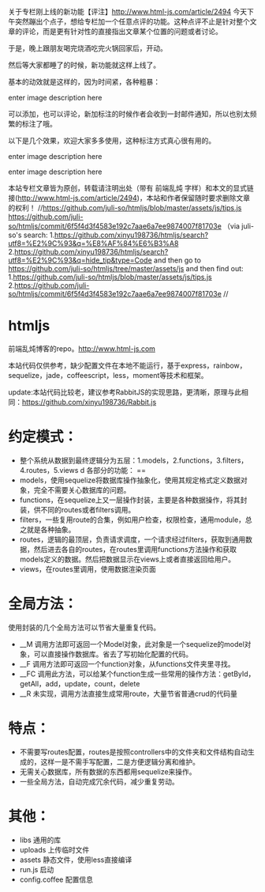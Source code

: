 关于专栏刚上线的新功能【评注】http://www.html-js.com/article/2494
今天下午突然蹦出个点子，想给专栏加一个任意点评的功能。这种点评不止是针对整个文章的评论，而是更有针对性的直接指出文章某个位置的问题或者讨论。

于是，晚上跟朋友喝完烧酒吃完火锅回家后，开动。

然后等大家都睡了的时候，新功能就这样上线了。

基本的动效就是这样的，因为时间紧，各种粗暴：

enter image description here

可以添加，也可以评论，新加标注的时候作者会收到一封邮件通知，所以也别太频繁的标注了哦。

以下是几个效果，欢迎大家多多使用，这种标注方式真心很有用的。

enter image description here

enter image description here

本站专栏文章皆为原创，转载请注明出处（带有 前端乱炖 字样）和本文的显式链接(http://www.html-js.com/article/2494)，本站和作者保留随时要求删除文章的权利！
//https://github.com/juli-so/htmljs/blob/master/assets/js/tips.js
https://github.com/juli-so/htmljs/commit/6f5f4d3f4583e192c7aae6a7ee9874007f81703e （via juli-so's search:
1.https://github.com/xinyu198736/htmljs/search?utf8=%E2%9C%93&q=%E8%AF%84%E6%B3%A8
2.https://github.com/xinyu198736/htmljs/search?utf8=%E2%9C%93&q=hide_tip&type=Code
and then go to https://github.com/juli-so/htmljs/tree/master/assets/js
and then find out:
1.https://github.com/juli-so/htmljs/blob/master/assets/js/tips.js
2.https://github.com/juli-so/htmljs/commit/6f5f4d3f4583e192c7aae6a7ee9874007f81703e
//


htmljs
======

前端乱炖博客的repo。http://www.html-js.com

本站代码仅供参考，缺少配置文件在本地不能运行，基于express，rainbow，sequelize，jade，coffeescript，less，moment等技术和框架。

update:本站代码比较老，建议参考RabbitJS的实现思路，更清晰，原理与此相同：https://github.com/xinyu198736/Rabbit.js

约定模式：
==
* 整个系统从数据到最终逻辑分为五层：1.models，2.functions，3.filters，4.routes，5.views
d
各部分的功能：
==
* models，使用sequelize将数据库操作抽象化，使用其规定格式定义数据对象，完全不需要关心数据库的问题。
* functions，在sequelize上又一层操作封装，主要是各种数据操作，将其封装，供不同的routes或者filters调用。
* filters，一些复用route的合集，例如用户检查，权限检查，通用module，总之就是各种抽象。
* routes，逻辑的最顶层，负责请求调度，一个请求经过filters，获取到通用数据，然后进去各自的routes，在routes里调用functions方法操作和获取models定义的数据。然后把数据显示在views上或者直接返回给用户。
* views，在routes里调用，使用数据渲染页面


全局方法：
==
使用封装的几个全局方法可以节省大量重复代码。

* __M 调用方法即可返回一个Model对象，此对象是一个sequelize的model对象，可以直接操作数据库。省去了写初始化配置的代码。
* __F 调用方法即可返回一个function对象，从functions文件夹里寻找。
* __FC 调用此方法，可以给某个function生成一些常用的操作方法：getById，getAll，add，update，count，delete
* __R 未实现，调用方法直接生成常用route，大量节省普通crud的代码量

特点：
==
* 不需要写routes配置，routes是按照controllers中的文件夹和文件结构自动生成的，这样一是不需手写配置，二是方便逻辑分离和维护。
* 无需关心数据库，所有数据的东西都用sequelize来操作。
* 一些全局方法，自动完成冗余代码，减少重复劳动。

其他：
==
* libs 通用的库
* uploads 上传临时文件
* assets 静态文件，使用less直接编译
* run.js 启动
* config.coffee 配置信息
